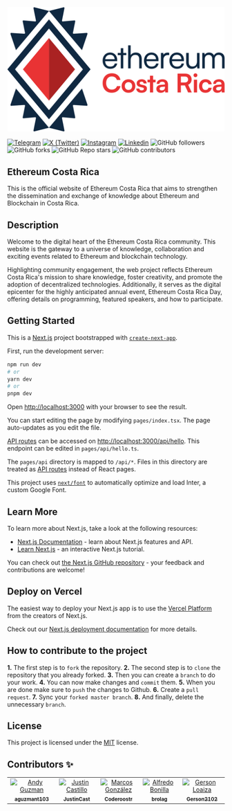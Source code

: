 ![Logo](docs/logo/Vector.svg)

[![Telegram](https://img.shields.io/badge/Our_community-Telegram-blue?style=for-the-badge&logo=Telegram)](https://t.me/EthereumCR) [![X (Twitter)](<https://img.shields.io/badge/Follow_us-X_(Twitter)-black?style=for-the-badge&logo=X>)](https://twitter.com/EthereumCR) [![Instagram](https://img.shields.io/badge/Follow_us-Instagram-purple?style=for-the-badge&logo=Instagram)](https://www.instagram.com/ethereumcr/) [![Linkedin](https://img.shields.io/badge/Follow_us-Linkedin-darkblue?style=for-the-badge&logo=Linkedin)](https://www.linkedin.com/company/ethereum-costa-rica/) ![GitHub followers](https://img.shields.io/github/followers/Ethereum-Costa-Rica?style=for-the-badge&color=red) ![GitHub forks](https://img.shields.io/github/forks/Ethereum-Costa-Rica/ethereum.cr?style=for-the-badge&color=red) ![GitHub Repo stars](https://img.shields.io/github/stars/Ethereum-Costa-Rica/ethereum.cr?style=for-the-badge&color=red) ![GitHub contributors](https://img.shields.io/github/contributors/Ethereum-Costa-Rica/ethereum.cr?style=for-the-badge&color=red)

## Ethereum Costa Rica

This is the official website of Ethereum Costa Rica that aims to strengthen the dissemination and exchange of knowledge about Ethereum and Blockchain in Costa Rica.

## Description

Welcome to the digital heart of the Ethereum Costa Rica community. This website is the gateway to a universe of knowledge, collaboration and exciting events related to Ethereum and blockchain technology.

Highlighting community engagement, the web project reflects Ethereum Costa Rica's mission to share knowledge, foster creativity, and promote the adoption of decentralized technologies. Additionally, it serves as the digital epicenter for the highly anticipated annual event, Ethereum Costa Rica Day, offering details on programming, featured speakers, and how to participate.

## Getting Started

This is a [Next.js](https://nextjs.org/) project bootstrapped with [`create-next-app`](https://github.com/vercel/next.js/tree/canary/packages/create-next-app).

First, run the development server:

```bash
npm run dev
# or
yarn dev
# or
pnpm dev
```

Open [http://localhost:3000](http://localhost:3000) with your browser to see the result.

You can start editing the page by modifying `pages/index.tsx`. The page auto-updates as you edit the file.

[API routes](https://nextjs.org/docs/api-routes/introduction) can be accessed on [http://localhost:3000/api/hello](http://localhost:3000/api/hello). This endpoint can be edited in `pages/api/hello.ts`.

The `pages/api` directory is mapped to `/api/*`. Files in this directory are treated as [API routes](https://nextjs.org/docs/api-routes/introduction) instead of React pages.

This project uses [`next/font`](https://nextjs.org/docs/basic-features/font-optimization) to automatically optimize and load Inter, a custom Google Font.

## Learn More

To learn more about Next.js, take a look at the following resources:

- [Next.js Documentation](https://nextjs.org/docs) - learn about Next.js features and API.
- [Learn Next.js](https://nextjs.org/learn) - an interactive Next.js tutorial.

You can check out [the Next.js GitHub repository](https://github.com/vercel/next.js/) - your feedback and contributions are welcome!

## Deploy on Vercel

The easiest way to deploy your Next.js app is to use the [Vercel Platform](https://vercel.com/new?utm_medium=default-template&filter=next.js&utm_source=create-next-app&utm_campaign=create-next-app-readme) from the creators of Next.js.

Check out our [Next.js deployment documentation](https://nextjs.org/docs/deployment) for more details.

## How to contribute to the project

**1.** The first step is to `fork` the repository.
**2.** The second step is to `clone` the repository that you already forked.
**3.** Then you can create a `branch` to do your work.
**4.** You can now make changes and `commit` them.
**5.** When you are done make sure to `push` the changes to Github.
**6.** Create a `pull request`.
**7.** Sync your `forked master branch`.
**8.** And finally, delete the unnecessary `branch`.

## License

This project is licensed under the [MIT](https://github.com/Ethereum-Costa-Rica/ethereum.cr/blob/main/LICENSE) license.

## Contributors ✨

<table>
  <tbody>
    <tr>
      <td align="center" valign="top" width="14.28%"><a href="https://github.com/aguzmant103"><img src="https://avatars.githubusercontent.com/u/67167307?v=4" width="100px;" alt="Andy Guzman"/><br /><sub><b>aguzmant103 </b></sub></a><br /></td>
      <td align="center" valign="top" width="14.28%"><a href="https://github.com/JustinCast"><img src="https://avatars.githubusercontent.com/u/17890146?v=4" width="100px;" alt="Justin Castillo"/><br /><sub><b>JustinCast </b></sub></a><br /></td>
      <td align="center" valign="top" width="14.28%"><a href="https://github.com/Coderoostr"><img src="https://avatars.githubusercontent.com/u/103231131?v=4" width="100px;" alt="Marcos González"/><br /><sub><b>Coderoostr </b></sub></a><br /></td>
      <td align="center" valign="top" width="14.28%"><a href="https://github.com/brolag"><img src="https://avatars.githubusercontent.com/u/1393385?v=4" width="100px;" alt="Alfredo Bonilla"/><br /><sub><b>brolag </b></sub></a><br /></td>
      <td align="center" valign="top" width="14.28%"><a href="https://github.com/Gerson2102"><img src="https://avatars.githubusercontent.com/u/71728860?v=4" width="100px;" alt="Gerson Loaiza"/><br /><sub><b>Gerson2102 </b></sub></a><br /></td>
    </tr>
  </tbody>
</table>

